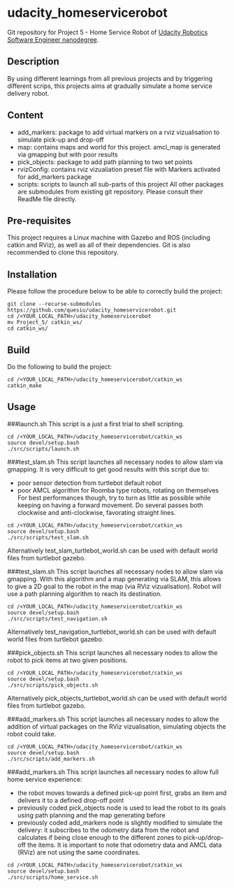 # udacity_homeservicerobot
Git repository for Project 5 - Home Service Robot of [Udacity Robotics Software Engineer nanodegree](https://www.udacity.com/course/robotics-software-engineer--nd209).

## Description
By using different learnings from all previous projects and by triggering different scrips, this projects aims at gradually simulate a home service delivery robot.

## Content
- add_markers: package to add virtual markers on a rviz vizualisation to simulate pick-up and drop-off
- map: contains maps and world for this project. amcl_map is generated via gmapping but with poor results
- pick_objects: package to add path planning to two set points
- rvizConfig: contains rviz vizualiation preset file with Markers activated for add_markers package
- scripts: scripts to launch all sub-parts of this project
All other packages are submodules from existing git repository. Please consult their ReadMe file directly.

## Pre-requisites
This project requires a Linux machine with Gazebo and ROS (including catkin and RViz), as well as all of their dependencies. 
Git is also recommended to clone this repository.

## Installation
Please follow the procedure below to be able to correctly build the project:
```
git clone --recurse-submodules https://github.com/quesiu/udacity_homeservicerobot.git
cd /<YOUR_LOCAL_PATH>/udacity_homeservicerobot
mv Project_5/ catkin_ws/
cd catkin_ws/
```

## Build
Do the following to build the project:
```
cd /<YOUR_LOCAL_PATH>/udacity_homeservicerobot/catkin_ws
catkin_make
```

## Usage

###launch.sh
This script is a just a first trial to shell scripting.
```
cd /<YOUR_LOCAL_PATH>/udacity_homeservicerobot/catkin_ws
source devel/setup.bash
./src/scripts/launch.sh
```

###test_slam.sh
This script launches all necessary nodes to allow slam via gmapping.
It is very difficult to get good results with this script due to:
- poor sensor detection from turtlebot default robot
- poor AMCL algorithm for Roomba type robots, rotating on themselves
For best performances though, try to turn as little as possible while keeping on having a forward movement. Do several passes both clockwise and anti-clockwise, favorating straight lines.
```
cd /<YOUR_LOCAL_PATH>/udacity_homeservicerobot/catkin_ws
source devel/setup.bash
./src/scripts/test_slam.sh
```
Alternatively test_slam_turtlebot_world.sh can be used with default world files from turtlebot gazebo.

###test_slam.sh
This script launches all necessary nodes to allow slam via gmapping.
With this algorithm and a map generating via SLAM, this allows to give a 2D goal to the robot in the map (via RViz vizualisation).
Robot will use a path planning algorithm to reach its destination.
```
cd /<YOUR_LOCAL_PATH>/udacity_homeservicerobot/catkin_ws
source devel/setup.bash
./src/scripts/test_navigation.sh
```
Alternatively test_navigation_turtlebot_world.sh can be used with default world files from turtlebot gazebo.

###pick_objects.sh
This script launches all necessary nodes to allow the robot to pick items at two given positions.
```
cd /<YOUR_LOCAL_PATH>/udacity_homeservicerobot/catkin_ws
source devel/setup.bash
./src/scripts/pick_objects.sh
```
Alternatively pick_objects_turtlebot_world.sh can be used with default world files from turtlebot gazebo.

###add_markers.sh
This script launches all necessary nodes to allow the addition of virtual packages on the RViz vizualisation, simulating objects the robot could take.
```
cd /<YOUR_LOCAL_PATH>/udacity_homeservicerobot/catkin_ws
source devel/setup.bash
./src/scripts/add_markers.sh
```

###add_markers.sh
This script launches all necessary nodes to allow full home service experience:
- the robot moves towards a defined pick-up point first, grabs an item and delivers it to a defined drop-off point
- previously coded pick_objects node is used to lead the robot to its goals using path planning and the map generating before
- previously coded add_markers node is slightly modified to simulate the delivery: it subscribes to the odometry data from the robot and calculates if being close enough to the different zones to pick-up/drop-off the items.
It is important to note that odometry data and AMCL data (RViz) are not using the same coordinates.
```
cd /<YOUR_LOCAL_PATH>/udacity_homeservicerobot/catkin_ws
source devel/setup.bash
./src/scripts/home_service.sh
```
